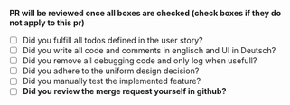 **PR will be reviewed once all boxes are checked (check boxes if they do not apply to this pr)**
- [ ] Did you fulfill all todos defined in the user story?
- [ ] Did you write all code and comments in englisch and UI in Deutsch?
- [ ] Did you remove all debugging code and only log when usefull?
- [ ] Did you adhere to the uniform design decision?
- [ ] Did you manually test the implemented feature?
- [ ] **Did you review the merge request yourself in github?**
